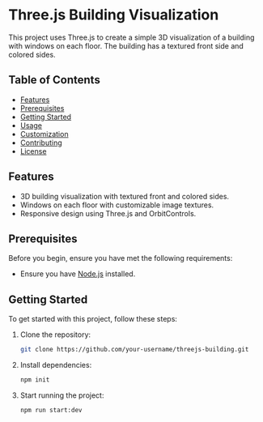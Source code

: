 # Three.js Building Visualization
This project uses Three.js to create a simple 3D visualization of a building with windows on each floor. The building has a textured front side and colored sides.

## Table of Contents

- [Features](#features)
- [Prerequisites](#prerequisites)
- [Getting Started](#getting-started)
- [Usage](#usage)
- [Customization](#customization)
- [Contributing](#contributing)
- [License](#license)

## Features

- 3D building visualization with textured front and colored sides.
- Windows on each floor with customizable image textures.
- Responsive design using Three.js and OrbitControls.

## Prerequisites

Before you begin, ensure you have met the following requirements:

- Ensure you have [Node.js](https://nodejs.org/) installed.

## Getting Started

To get started with this project, follow these steps:

1. Clone the repository:

   ```bash
   git clone https://github.com/your-username/threejs-building.git
   ```
2. Install dependencies:
   ```bash
   npm init
   ```
3. Start running the project:
   ```bash
   npm run start:dev
   ``` 

   
